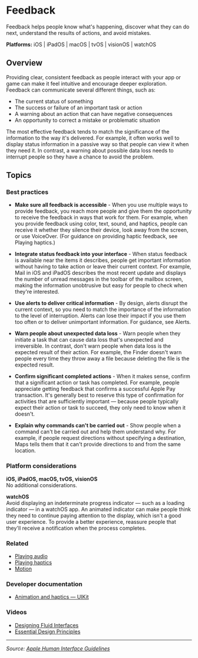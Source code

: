 # Feedback

Feedback helps people know what's happening, discover what they can do next, understand the results of actions, and avoid mistakes.

**Platforms:** iOS | iPadOS | macOS | tvOS | visionOS | watchOS

## Overview

Providing clear, consistent feedback as people interact with your app or game can make it feel intuitive and encourage deeper exploration. Feedback can communicate several different things, such as:

- The current status of something
- The success or failure of an important task or action
- A warning about an action that can have negative consequences
- An opportunity to correct a mistake or problematic situation

The most effective feedback tends to match the significance of the information to the way it's delivered. For example, it often works well to display status information in a passive way so that people can view it when they need it. In contrast, a warning about possible data loss needs to interrupt people so they have a chance to avoid the problem.

## Topics

### Best practices

- **Make sure all feedback is accessible** - When you use multiple ways to provide feedback, you reach more people and give them the opportunity to receive the feedback in ways that work for them. For example, when you provide feedback using color, text, sound, and haptics, people can receive it whether they silence their device, look away from the screen, or use VoiceOver. (For guidance on providing haptic feedback, see Playing haptics.)

- **Integrate status feedback into your interface** - When status feedback is available near the items it describes, people get important information without having to take action or leave their current context. For example, Mail in iOS and iPadOS describes the most recent update and displays the number of unread messages in the toolbar of the mailbox screen, making the information unobtrusive but easy for people to check when they're interested.

- **Use alerts to deliver critical information** - By design, alerts disrupt the current context, so you need to match the importance of the information to the level of interruption. Alerts can lose their impact if you use them too often or to deliver unimportant information. For guidance, see Alerts.

- **Warn people about unexpected data loss** - Warn people when they initiate a task that can cause data loss that's unexpected and irreversible. In contrast, don't warn people when data loss is the expected result of their action. For example, the Finder doesn't warn people every time they throw away a file because deleting the file is the expected result.

- **Confirm significant completed actions** - When it makes sense, confirm that a significant action or task has completed. For example, people appreciate getting feedback that confirms a successful Apple Pay transaction. It's generally best to reserve this type of confirmation for activities that are sufficiently important — because people typically expect their action or task to succeed, they only need to know when it doesn't.

- **Explain why commands can't be carried out** - Show people when a command can't be carried out and help them understand why. For example, if people request directions without specifying a destination, Maps tells them that it can't provide directions to and from the same location.

### Platform considerations

**iOS, iPadOS, macOS, tvOS, visionOS**  
No additional considerations.

**watchOS**  
Avoid displaying an indeterminate progress indicator — such as a loading indicator — in a watchOS app. An animated indicator can make people think they need to continue paying attention to the display, which isn't a good user experience. To provide a better experience, reassure people that they'll receive a notification when the process completes.

### Related

- [Playing audio](https://developer.apple.com/design/human-interface-guidelines/playing-audio)
- [Playing haptics](https://developer.apple.com/design/human-interface-guidelines/playing-haptics)
- [Motion](https://developer.apple.com/design/human-interface-guidelines/motion)

### Developer documentation

- [Animation and haptics — UIKit](https://developer.apple.com/documentation/uikit/animation_and_haptics)

### Videos

- [Designing Fluid Interfaces](https://developer.apple.com/videos/play/wwdc2018/803)
- [Essential Design Principles](https://developer.apple.com/videos/play/wwdc2017/802)

---

*Source: [Apple Human Interface Guidelines](https://developer.apple.com/design/human-interface-guidelines/feedback)*